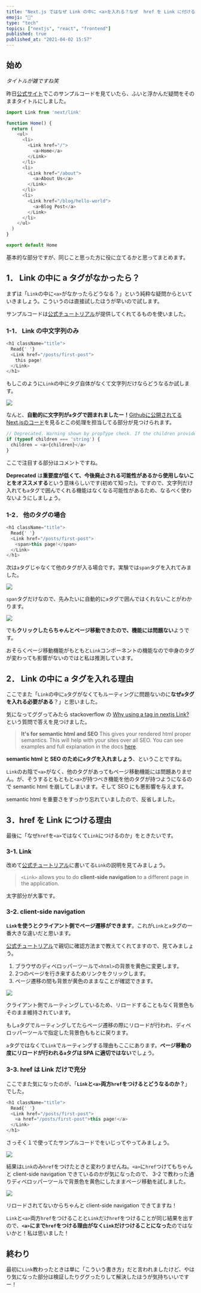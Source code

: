 ```yaml
---
title: "Next.js ではなぜ Link の中に <a>を入れる？なぜ  href を Link に付ける？？"
emoji: "💭"
type: "tech"
topics: ["nextjs", "react", "frontend"]
published: true
published_at: "2021-04-02 15:57"
---
```


## 始め

*タイトルが雑ですね笑*

昨日[公式サイト](https://nextjs.org/docs/api-reference/next/link#if-the-child-is-a-custom-component-that-wraps-an-a-tag)でこのサンプルコードを見ていたら、ふいと浮かんだ疑問をそのままタイトルにしました。

```javascript
import Link from 'next/link'

function Home() {
  return (
    <ul>
      <li>
        <Link href="/">
          <a>Home</a>
        </Link>
      </li>
      <li>
        <Link href="/about">
          <a>About Us</a>
        </Link>
      </li>
      <li>
        <Link href="/blog/hello-world">
          <a>Blog Post</a>
        </Link>
      </li>
    </ul>
  )
}

export default Home
```
基本的な部分ですが、同じこと思った方に役に立てるかと思ってまとめます。


## 1． Link の中に a タグがなかったら？

まずは「`Link`の中に`<a>`がなかったらどうなる？」という純粋な疑問からといていきましょう。こういうのは直接試したほうが早いので試します。

サンプルコードは[公式チュートリアル](https://nextjs.org/learn/basics/navigate-between-pages/setup)が提供してくれてるものを使いました。


### 1-1． Link の中文字列のみ

```javascript
<h1 className="title">
　Read{' '}
　<Link href="/posts/first-post">
　　this page!
　</Link>
</h1>
```
もしこのように`Link`の中にタグ自体がなくて文字列だけならどうなるか試します。

![](https://storage.googleapis.com/zenn-user-upload/f7az6wnqxbscjxn7xgluwxxshwz1)

なんと、**自動的に文字列が`a`タグで囲まれましたー！**[Githubに公開されてるNext.jsのコード](https://github.com/vercel/next.js/blob/af3315b14d2704a58edffbf8c0c7cf4de9b44380/packages/next/client/link.tsx#L230)を見るとこの処理を担当してる部分が見つけられます。

```javascript
// Deprecated. Warning shown by propType check. If the children provided is a string (<Link>example</Link>) we wrap it in an <a> tag
if (typeof children === 'string') {
　children = <a>{children}</a>
}
```
ここで注目する部分はコメントですね。

**Deprecated** は**重要度が低くて、今後廃止される可能性があるから使用しないことをオススメする**という意味らしいです(初めて知った)。ですので、文字列だけ入れても`a`タグで囲んでくれる機能はなくなる可能性があるため、なるべく使わないようにしましょう。


### 1-2． 他のタグの場合

```javascript
<h1 className="title">
　Read{' '}
　<Link href="/posts/first-post">
　　<span>this page!</span>
　</Link>
</h1>
```
次は`a`タグじゃなくて他のタグが入る場合です。実験では`span`タグを入れてみました。

![](https://storage.googleapis.com/zenn-user-upload/q83awibuibh8aje9ohk54hrawdk8)

`span`タグだけなので、先みたいに自動的に`a`タグで囲んではくれないことがわかります。

![](https://storage.googleapis.com/zenn-user-upload/vx4u962yuiq5oatfcsrl710ednzn)

でも**クリックしたらちゃんとページ移動できたので、機能には問題ない**ようです。

おそらくページ移動機能がもともと`Link`コンポーネントの機能なので中身のタグが変わっても影響がないのではと私は推測しています。


## 2． Link の中に a タグを入れる理由

ここでまた「`Link`の中に`a`タグがなくてもルーティングに問題ないのに**なぜ`a`タグを入れる必要がある**？」と思いました。

気になってググってみたら stackoverflow の [Why using a tag in nextjs Link?](https://stackoverflow.com/questions/63324839/why-using-a-tag-in-nextjs-link) という質問で答えを見つけました。

> **It's for semantic html and SEO**
This gives your rendered html proper semantics. This will help with your sites over all SEO. You can see examples and full explanation in the docs [here](https://nextjs.org/docs/api-reference/next/link#if-the-child-is-a-custom-component-that-wraps-an-a-tag).

**semantic html と SEO のために`a`タグを入れましょう**、ということですね。

`Link`のお陰で`<a>`がなく、他のタグがあってもページ移動機能には問題ありません。が、そうするともともと`<a>`が持つべき機能を他のタグが持つようになるので semantic html を崩してしまいます。そして SEO にも悪影響を与えます。

semantic html を重要さをすっかり忘れていましたので、反省しました。


## 3．href を Link につける理由

最後に「なぜ`href`を`<a>`ではなくて`Link`につけるのか」をときたいです。

### 3-1. Link

改めて[公式チュートリアル](https://nextjs.org/learn/basics/navigate-between-pages/link-component)に書いてる`Link`の説明を見てみましょう。

> `<Link>` allows you to do **client-side navigation** to a different page in the application.

太字部分が大事です。

### 3-2. client-side navigation

**`Link`を使うとクライアント側でページ遷移ができます**。これが`Link`と`a`タグの一番大きな違いだと思います。

[公式チュートリアル](https://nextjs.org/learn/basics/navigate-between-pages/link-component)で親切に確認方法まで教えてくれてますので、見てみましょう。

1. ブラウザのディベロッパーツールで`<html>`の背景を黄色に変更します。
2. 2つのページを行き来するためリンクをクリックします。
3. ページ遷移の間も背景が黄色のままなことが確認できます。

![](https://storage.googleapis.com/zenn-user-upload/56j5nr4k4517pxfs5pm2i5svv9nx)

クライアント側でルーティングしているため、リロードすることもなく背景色もそのまま維持されています。

もし`a`タグでルーティングしてたらページ遷移の際にリロードが行われ、ディベロッパーツールで指定した背景色ももとに戻ります。

`a`タグではなくて`Link`でルーティングする理由もここにあります。**ページ移動の度にリロードが行われる`a`タグは SPA に適切ではない**でしょう。

### 3-3. href は Link だけで充分

ここでまた気になったのが、「**`Link`と`<a>`両方`href`をつけるとどうなるのか？**」でした。

```javascript
<h1 className="title">
　Read{' '}
　<Link href="/posts/first-post">
　　<a href="/posts/first-post">this page!</a>
　</Link>
</h1>
```
さっそく１で使ってたサンプルコードでをいじってやってみましょう。

![](https://storage.googleapis.com/zenn-user-upload/he39ez3ovw8jpmqn1v0fjxv8fzha)

結果は`Link`のみ`href`をつけたときと変わりませんね。`<a>`に`href`つけてもちゃんと client-side navigation できているのかが気になったので、 3-2 で教わった通りディベロッパーツールで背景色を黄色にしたままページ移動を試しました。

![](https://storage.googleapis.com/zenn-user-upload/egddvd1gitkob95wk4vlfgvrvff9)

リロードされてないからちゃんと client-side navigation できてますね！

`Link`と`<a>`両方`href`をつけることと`Link`だけ`href`をつけることが同じ結果を出すので、**`<a>`にまで`href`をつける理由がなく`Link`だけつけることになった**のではないかと！私は思いました！


## 終わり
最初に`Link`教わったときは単に「こういう書き方」だと言われましたけど、やはり気になった部分は検証したりググったりして解決したほうが気持ちいいですー！



